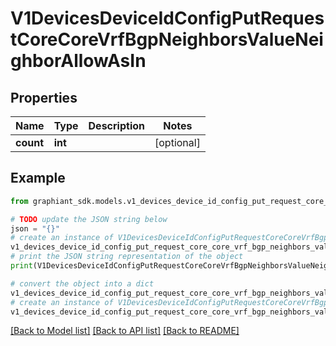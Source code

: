 # V1DevicesDeviceIdConfigPutRequestCoreCoreVrfBgpNeighborsValueNeighborAllowAsIn


## Properties

Name | Type | Description | Notes
------------ | ------------- | ------------- | -------------
**count** | **int** |  | [optional] 

## Example

```python
from graphiant_sdk.models.v1_devices_device_id_config_put_request_core_core_vrf_bgp_neighbors_value_neighbor_allow_as_in import V1DevicesDeviceIdConfigPutRequestCoreCoreVrfBgpNeighborsValueNeighborAllowAsIn

# TODO update the JSON string below
json = "{}"
# create an instance of V1DevicesDeviceIdConfigPutRequestCoreCoreVrfBgpNeighborsValueNeighborAllowAsIn from a JSON string
v1_devices_device_id_config_put_request_core_core_vrf_bgp_neighbors_value_neighbor_allow_as_in_instance = V1DevicesDeviceIdConfigPutRequestCoreCoreVrfBgpNeighborsValueNeighborAllowAsIn.from_json(json)
# print the JSON string representation of the object
print(V1DevicesDeviceIdConfigPutRequestCoreCoreVrfBgpNeighborsValueNeighborAllowAsIn.to_json())

# convert the object into a dict
v1_devices_device_id_config_put_request_core_core_vrf_bgp_neighbors_value_neighbor_allow_as_in_dict = v1_devices_device_id_config_put_request_core_core_vrf_bgp_neighbors_value_neighbor_allow_as_in_instance.to_dict()
# create an instance of V1DevicesDeviceIdConfigPutRequestCoreCoreVrfBgpNeighborsValueNeighborAllowAsIn from a dict
v1_devices_device_id_config_put_request_core_core_vrf_bgp_neighbors_value_neighbor_allow_as_in_from_dict = V1DevicesDeviceIdConfigPutRequestCoreCoreVrfBgpNeighborsValueNeighborAllowAsIn.from_dict(v1_devices_device_id_config_put_request_core_core_vrf_bgp_neighbors_value_neighbor_allow_as_in_dict)
```
[[Back to Model list]](../README.md#documentation-for-models) [[Back to API list]](../README.md#documentation-for-api-endpoints) [[Back to README]](../README.md)


